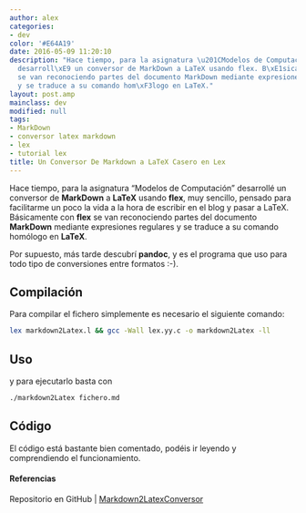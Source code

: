 ```yaml
---
author: alex
categories:
- dev
color: '#E64A19'
date: 2016-05-09 11:20:10
description: "Hace tiempo, para la asignatura \u201CModelos de Computaci\xF3n\u201D
  desarroll\xE9 un conversor de MarkDown a LaTeX usando flex. B\xE1sicamente con flex
  se van reconociendo partes del documento MarkDown mediante expresiones regulares
  y se traduce a su comando hom\xF3logo en LaTeX."
layout: post.amp
mainclass: dev
modified: null
tags:
- MarkDown
- conversor latex markdown
- lex
- tutorial lex
title: Un Conversor De Markdown a LaTeX Casero en Lex
---
```


Hace tiempo, para la asignatura “Modelos de Computación” desarrollé un conversor de __MarkDown__  a __LaTeX__ usando __flex__, muy sencillo, pensado para facilitarme un poco la vida a la hora de escribir en el blog y pasar a LaTeX. Básicamente con __flex__ se van reconociendo partes del documento __MarkDown__ mediante expresiones regulares y se traduce a su comando homólogo en __LaTeX__.

Por supuesto, más tarde descubrí __pandoc__, y es el programa que uso para todo tipo de conversiones entre formatos :-).

<!--more--><!--ad-->

## Compilación

Para compilar el fichero simplemente es necesario el siguiente comando:

```bash
lex markdown2Latex.l && gcc -Wall lex.yy.c -o markdown2Latex -ll
```

## Uso

y para ejecutarlo basta con

```bash
./markdown2Latex fichero.md
```

## Código

El código está bastante bien comentado, podéis ir leyendo y comprendiendo el funcionamiento.

<script src="https://gist.github.com/algui91/c285d73fc0fb113d3ea83dae29fd45a3.js"></script>

#### Referencias

Repositorio en GitHub \| [Markdown2LatexConversor](https://github.com/algui91/Markdown2LatexConversor "Markdown2LatexConversor")
